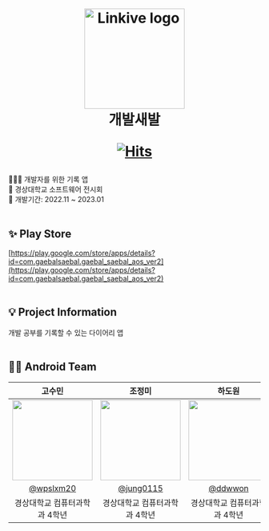 <h1 align="center">
  <a
    target="_blank"
    href="https://play.google.com/store/apps/details?id=com.gaebalsaebal.gaebal_saebal_aos_ver2">
    <img alt="Linkive logo" src="https://user-images.githubusercontent.com/76805879/236076468-4d48157f-cb22-4819-b7c9-190ed72f560c.png" width="200px"/>
  </a><br/>
  개발새발<br/>
  <div align=center>
  
  [![Hits](https://hits.seeyoufarm.com/api/count/incr/badge.svg?url=https%3A%2F%2Fgithub.com%2Fddwwon%2FGaebal_Saebal_AOS_Ver.2&count_bg=%2379C83D&title_bg=%23555555&icon=&icon_color=%23E7E7E7&title=hits&edge_flat=false)](https://hits.seeyoufarm.com)
    
  </div>
</h1>

<p align="left">👩🏻‍💻 개발자를 위한 기록 앱<br/>
🏢 경상대학교 소프트웨어 전시회<br/>
📅 개발기간: 2022.11 ~ 2023.01<br/><br/></p>

## ✨ Play Store
[https://play.google.com/store/apps/details?id=com.gaebalsaebal.gaebal_saebal_aos_ver2](https://play.google.com/store/apps/details?id=com.gaebalsaebal.gaebal_saebal_aos_ver2)<br/><br/>

## 💡 Project Information
<p align="left">개발 공부를 기록할 수 있는 다이어리 앱<br/><br/></p>
  
## 🧑‍💻 Android Team
| 고수민 | 조정미 | 하도원 |                                                                                                               
| :---: | :---: | :---: | 
| <img width="160px" src="https://avatars.githubusercontent.com/u/72858039?v=4" /> | <img width="160px" src="https://avatars.githubusercontent.com/u/76805879?v=4" /> | <img width="160px" src="https://avatars.githubusercontent.com/u/70639119?v=4"/> |
|   [@wpslxm20](https://github.com/wpslxm20)   |    [@jung0115](https://github.com/jung0115)  | [@ddwwon](https://github.com/ddwwon)  |
| 경상대학교 컴퓨터과학과 4학년 | 경상대학교 컴퓨터과학과 4학년 | 경상대학교 컴퓨터과학과 4학년 |
